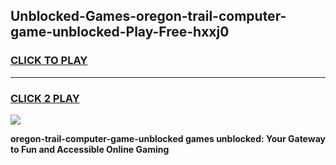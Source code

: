 
## Unblocked-Games-oregon-trail-computer-game-unblocked-Play-Free-hxxj0
<h3>
<a href="https://premium76.site?title=oregon-trail-computer-game-unblocked&ref=09A">CLICK TO PLAY</a></h3>
<hr>

<h3>
<a href="https://premium76.site?title=oregon-trail-computer-game-unblocked&ref=09A">CLICK 2 PLAY</a>
  
</h3>

<a href="https://premium76.site?title=oregon-trail-computer-game-unblocked&ref=09A"><img src="https://clearcache.store/games.png"></a>


**oregon-trail-computer-game-unblocked games unblocked: Your Gateway to Fun and Accessible Online Gaming**
